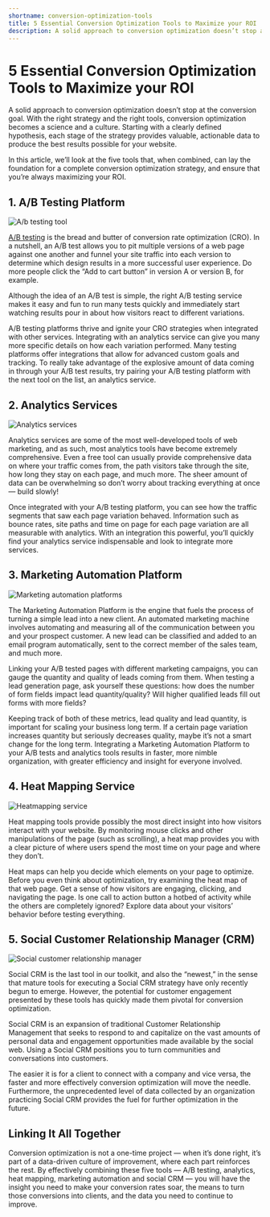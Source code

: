 ```yaml
---
shortname: conversion-optimization-tools
title: 5 Essential Conversion Optimization Tools to Maximize your ROI
description: A solid approach to conversion optimization doesn’t stop at the conversion goal. With the right strategy and the right tools, conversion optimization becomes a science and a culture.
---
```


# 5 Essential Conversion Optimization Tools to Maximize your ROI


A solid approach to conversion optimization doesn’t stop at the conversion goal. With the right strategy and the right tools, conversion optimization becomes a science and a culture. Starting with a clearly defined hypothesis, each stage of the strategy provides valuable, actionable data to produce the best results possible for your website.

In this article, we’ll look at the five tools that, when combined, can lay the foundation for a complete conversion optimization strategy, and ensure that you’re always maximizing your ROI.

## 1. A/B Testing Platform

![A/b testing tool](https://d1qmdf3vop2l07.cloudfront.net/optimizely-marketer-assets.cloudvent.net/raw/seo-pages/ab-icon.png)

[A/B testing](/ab-testing/) is the bread and butter of conversion rate optimization (CRO). In a nutshell, an A/B test allows you to pit multiple versions of a web page against one another and funnel your site traffic into each version to determine which design results in a more successful user experience. Do more people click the “Add to cart button” in version A or version B, for example.

Although the idea of an A/B test is simple, the right A/B testing service makes it easy and fun to run many tests quickly and immediately start watching results pour in about how visitors react to different variations.

A/B testing platforms thrive and ignite your CRO strategies when integrated with other services. Integrating with an analytics service can give you many more specific details on how each variation performed. Many testing platforms offer integrations that allow for advanced custom goals and tracking. To really take advantage of the explosive amount of data coming in through your A/B test results, try pairing your A/B testing platform with the next tool on the list, an analytics service.

## 2. Analytics Services

![Analytics services](https://d1qmdf3vop2l07.cloudfront.net/optimizely-marketer-assets.cloudvent.net/raw/seo-pages/analytics-icon.png)

Analytics services are some of the most well-developed tools of web marketing, and as such, most analytics tools have become extremely comprehensive. Even a free tool can usually provide comprehensive data on where your traffic comes from, the path visitors take through the site, how long they stay on each page, and much more. The sheer amount of data can be overwhelming so don’t worry about tracking everything at once — build slowly!

Once integrated with your A/B testing platform, you can see how the traffic segments that saw each page variation behaved. Information such as bounce rates, site paths and time on page for each page variation are all measurable with analytics. With an integration this powerful, you’ll quickly find your analytics service indispensable and look to integrate more services.

## 3. Marketing Automation Platform

![Marketing automation platforms](https://d1qmdf3vop2l07.cloudfront.net/optimizely-marketer-assets.cloudvent.net/raw/seo-pages/marketing-icon.png)

The Marketing Automation Platform is the engine that fuels the process of turning a simple lead into a new client. An automated marketing machine involves automating and measuring all of the communication between you and your prospect customer. A new lead can be classified and added to an email program automatically, sent to the correct member of the sales team, and much more.

Linking your A/B tested pages with different marketing campaigns, you can gauge the quantity and quality of leads coming from them. When testing a lead generation page, ask yourself these questions: how does the number of form fields impact lead quantity/quality? Will higher qualified leads fill out forms with more fields?

Keeping track of both of these metrics, lead quality and lead quantity, is important for scaling your business long term. If a certain page variation increases quantity but seriously decreases quality, maybe it’s not a smart change for the long term. Integrating a Marketing Automation Platform to your A/B tests and analytics tools results in faster, more nimble organization, with greater efficiency and insight for everyone involved.

## 4. Heat Mapping Service

![Heatmapping service](https://d1qmdf3vop2l07.cloudfront.net/optimizely-marketer-assets.cloudvent.net/raw/seo-pages/heatmap-icon.png)

Heat mapping tools provide possibly the most direct insight into how visitors interact with your website. By monitoring mouse clicks and other manipulations of the page (such as scrolling), a heat map provides you with a clear picture of where users spend the most time on your page and where they don’t.

Heat maps can help you decide which elements on your page to optimize. Before you even think about optimization, try examining the heat map of that web page. Get a sense of how visitors are engaging, clicking, and navigating the page. Is one call to action button a hotbed of activity while the others are completely ignored? Explore data about your visitors’ behavior before testing everything.

## 5. Social Customer Relationship Manager (CRM)

![Social customer relationship manager](https://d1qmdf3vop2l07.cloudfront.net/optimizely-marketer-assets.cloudvent.net/raw/seo-pages/crm-icon.png)

Social CRM is the last tool in our toolkit, and also the “newest,” in the sense that mature tools for executing a Social CRM strategy have only recently begun to emerge. However, the potential for customer engagement presented by these tools has quickly made them pivotal for conversion optimization.

Social CRM is an expansion of traditional Customer Relationship Management that seeks to respond to and capitalize on the vast amounts of personal data and engagement opportunities made available by the social web. Using a Social CRM positions you to turn communities and conversations into customers.

The easier it is for a client to connect with a company and vice versa, the faster and more effectively conversion optimization will move the needle. Furthermore, the unprecedented level of data collected by an organization practicing Social CRM provides the fuel for further optimization in the future.

## Linking It All Together

Conversion optimization is not a one-time project — when it’s done right, it’s part of a data-driven culture of improvement, where each part reinforces the rest. By effectively combining these five tools — A/B testing, analytics, heat mapping, marketing automation and social CRM — you will have the insight you need to make your conversion rates soar, the means to turn those conversions into clients, and the data you need to continue to improve.







